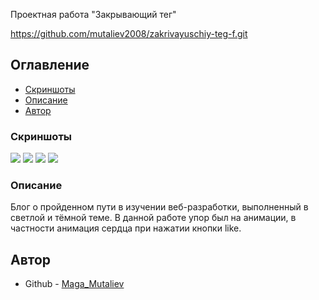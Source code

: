 Проектная работа "Закрывающий тег"

https://github.com/mutaliev2008/zakrivayuschiy-teg-f.git


## Оглавление

- [Скриншоты](#скриншоты)
- [Описание](#описание)
- [Автор](#автор)

### Скриншоты

![](https://github.com/MikeBeloborodov/zakrivayuschiy-teg-f/raw/main/screenshots/screenshot_mobile_dark.webp)
![](https://github.com/MikeBeloborodov/zakrivayuschiy-teg-f/raw/main/screenshots/screenshot_mobile_light.webp)
![](https://github.com/MikeBeloborodov/zakrivayuschiy-teg-f/raw/main/screenshots/screenshot_desktop_dark.webp)
![](https://github.com/MikeBeloborodov/zakrivayuschiy-teg-f/raw/main/screenshots/screenshot_desktop_light.webp)

### Описание

Блог о пройденном пути в изучении веб-разработки, выполненный в светлой и тёмной теме. В данной работе упор был на анимации, в частности анимация сердца при нажатии кнопки like. 

## Автор

- Github - [Maga_Mutaliev](https://github.com/mutaliev2008)
